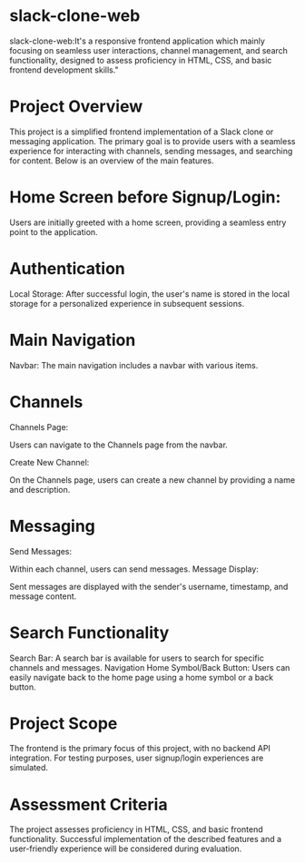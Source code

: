 
# slack-clone-web
slack-clone-web:It's a responsive frontend application which mainly focusing on seamless user interactions, channel management, and  search functionality, designed to assess proficiency in HTML, CSS, and basic frontend development skills."

# Project Overview
This project is a simplified frontend implementation of a Slack clone or messaging application. The primary goal is to provide users with a seamless experience for interacting with channels, sending messages, and searching for content. Below is an overview of the main features.

# Home Screen before Signup/Login:
Users are initially greeted with a home screen, providing a seamless entry point to the application.

# Authentication
 Local Storage:
After successful login, the user's name is stored in the local storage for a personalized experience in subsequent sessions.

# Main Navigation
Navbar:
The main navigation includes a navbar with various items.

# Channels
Channels Page:

Users can navigate to the Channels page from the navbar.

Create New Channel:

On the Channels page, users can create a new channel by providing a name and description.

# Messaging
Send Messages:

Within each channel, users can send messages.
Message Display:

Sent messages are displayed with the sender's username, timestamp, and message content.

# Search Functionality
Search Bar:
A search bar is available for users to search for specific channels and messages.
Navigation
Home Symbol/Back Button:
Users can easily navigate back to the home page using a home symbol or a back button.

# Project Scope
The frontend is the primary focus of this project, with no backend API integration. For testing purposes, user signup/login experiences are simulated.

# Assessment Criteria
The project assesses proficiency in HTML, CSS, and basic frontend functionality. Successful implementation of the described features and a user-friendly experience will be considered during evaluation.
